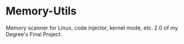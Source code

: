 # Memory-Utils
Memory scanner for Linux, code injector, kernel mode, etc. 2.0 of my Degree's Final Project.
